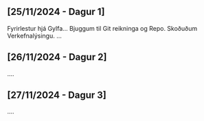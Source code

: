 ## [25/11/2024 - Dagur 1]

Fyrirlestur hjá Gylfa...
Bjuggum til Git reikninga og Repo.
Skoðuðum Verkefnalýsingu.
...

## [26/11/2024 - Dagur 2]

....

## [27/11/2024 - Dagur 3]

....
